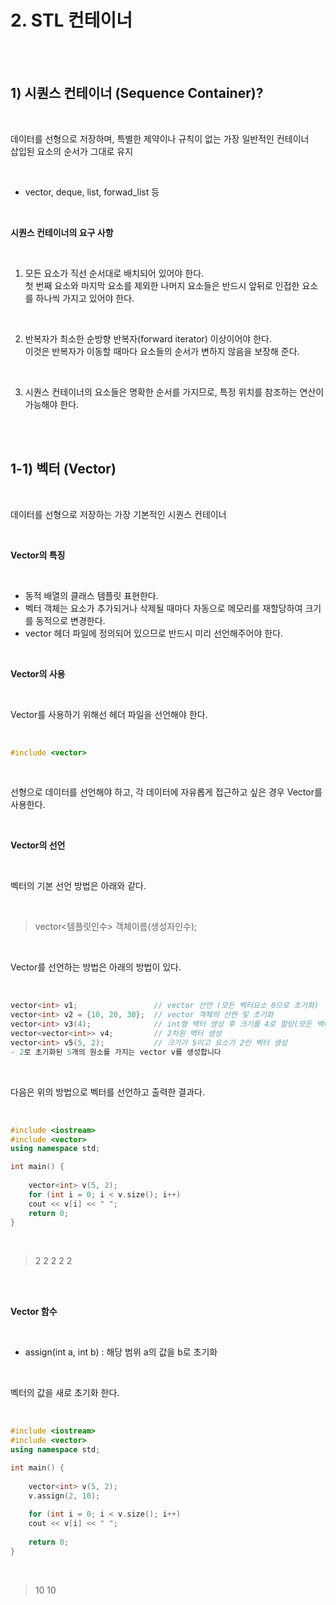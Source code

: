 # 2. STL 컨테이너 

<br/>
<br/>

## 1) 시퀀스 컨테이너 (Sequence Container)?

<br/>

데이터를 선형으로 저장하며, 특별한 제약이나 규칙이 없는 가장 일반적인 컨테이너 <br/>
삽입된 요소의 순서가 그대로 유지<br/>

<br/>

- vector, deque, list, forwad_list 등 <br/>

<br/>

__시퀀스 컨테이너의 요구 사항__ 


<br/>

1. 모든 요소가 직선 순서대로 배치되어 있어야 한다. <br/>
첫 번째 요소와 마지막 요소를 제외한 나머지 요소들은 반드시 앞뒤로 인접한 요소를 하나씩 가지고 있어야 한다. <br/>

<br/> 

2. 반복자가 최소한 순방향 반복자(forward iterator) 이상이어야 한다. <br/>
이것은 반복자가 이동할 때마다 요소들의 순서가 변하지 않음을 보장해 준다. <br/>

<br/> 

3. 시퀀스 컨테이너의 요소들은 명확한 순서를 가지므로, 특정 위치를 참조하는 연산이 가능해야 한다. <br/>

<br/>
<br/>

## 1-1) 벡터 (Vector)

<br/>

데이터를 선형으로 저장하는 가장 기본적인 시퀀스 컨테이너 <br/>

<br/>

__Vector의 특징__

<br/>

- 동적 배열의 클래스 템플릿 표현한다. <br/>
- 벡터 객체는 요소가 추가되거나 삭제될 때마다 자동으로 메모리를 재할당하여 크기를 동적으로 변경한다.<br/>
- vector 헤더 파일에 정의되어 있으므로 반드시 미리 선언해주어야 한다. <br/>

<br/>

__Vector의 사용__

<br/>

Vector를 사용하기 위해선 헤더 파일을 선언해야 한다. <br/>

<br/>

```c++
#include <vector>
```

<br/>

선형으로 데이터를 선언해야 하고, 각 데이터에 자유롭게 접근하고 싶은 경우 Vector를 사용한다.

<br/>

__Vector의 선언__

<br/>

벡터의 기본 선언 방법은 아래와 같다. <br/>

<br/>

> vector<템플릿인수> 객체이름(생성자인수);

<br/>

Vector를 선언하는 방법은 아래의 방법이 있다. <br/>

<br/>

```c++
vector<int> v1;                 // vector 선언 (모든 벡터요소 0으로 초기화)
vector<int> v2 = {10, 20, 30};  // vector 객체의 선언 및 초기화
vector<int> v3(4);              // int형 백터 생성 후 크기를 4로 할당(모든 백터요소 0으로 초기화)
vector<vector<int>> v4;         // 2차원 백터 생성
vector<int> v5(5, 2);           // 크기가 5이고 요소가 2인 벡터 생성
- 2로 초기화된 5개의 원소를 가지는 vector v를 생성합니다
```

<br/>

다음은 위의 방법으로 벡터를 선언하고 출력한 결과다.<br/>

<br/>

```c++
#include <iostream>
#include <vector>
using namespace std;

int main() {
	
	vector<int> v(5, 2);
	for (int i = 0; i < v.size(); i++)
	cout << v[i] << " ";
	return 0;
}
```

<br/>

>   2 2 2 2 2

<br/>
<br/>

__Vector 함수__

<br/>

- assign(int a, int b) : 해당 범위 a의 값을 b로 초기화 <br/>

<br/>

벡터의 값을 새로 초기화 한다.

<br/>

```c++
#include <iostream>
#include <vector>
using namespace std;

int main() {
	
	vector<int> v(5, 2);
	v.assign(2, 10);
	
	for (int i = 0; i < v.size(); i++)
	cout << v[i] << " ";
	
	return 0;
}
```

<br/>

> 10 10 <br/>

<br/>
